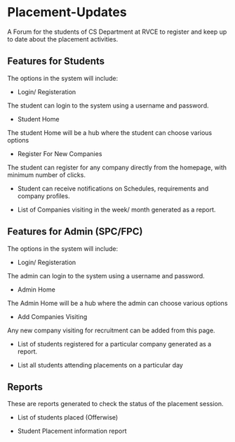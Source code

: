 Placement-Updates
==============

A Forum for the students of CS Department at RVCE to register and keep up to date about the placement activities.

## Features for Students

The options in the system will include:

* Login/ Registeration

The student can login to the system using a username and password. 

* Student Home

The student Home will be a hub where the student can choose various options

* Register For New Companies 

The student can register for any company directly from the homepage, with minimum number of clicks.

* Student can receive notifications on Schedules, requirements and company profiles.

* List of Companies visiting in the week/ month generated as a report.


## Features for Admin (SPC/FPC)

The options in the system will include:

* Login/ Registeration

The admin can login to the system using a username and password. 

* Admin Home

The Admin Home will be a hub where the admin can choose various options

* Add Companies Visiting

Any new company visiting for recruitment can be added from this page.

* List of students registered for a particular company generated as a report.

* List all students attending placements on a particular day

## Reports

These are reports generated to check the status of the placement session.

* List of students placed (Offerwise)

* Student Placement information report
